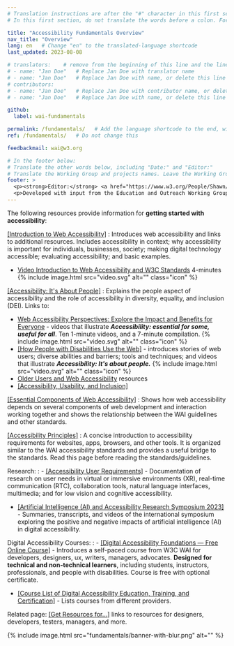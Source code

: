 ```yaml
---
# Translation instructions are after the "#" character in this first section. They are comments that do not show up in the web page. You do not need to translate the instructions after #.
# In this first section, do not translate the words before a colon. For example, do not translate "title:". Do translate the text after "title:".

title: "Accessibility Fundamentals Overview"
nav_title: "Overview"
lang: en   # Change "en" to the translated-language shortcode
last_updated: 2023-08-08

# translators:    # remove from the beginning of this line and the lines below: "# " (the hash sign and the space)
# - name: "Jan Doe"   # Replace Jan Doe with translator name
# - name: "Jan Doe"   # Replace Jan Doe with name, or delete this line if not multiple translators
# contributors:
# - name: "Jan Doe"   # Replace Jan Doe with contributor name, or delete this line if none
# - name: "Jan Doe"   # Replace Jan Doe with name, or delete this line if not multiple contributors

github:
  label: wai-fundamentals

permalink: /fundamentals/   # Add the language shortcode to the end, with no slash at the end. For example /path/to/file/fr
ref: /fundamentals/   # Do not change this

feedbackmail: wai@w3.org

# In the footer below:
# Translate the other words below, including "Date:" and "Editor:"
# Translate the Working Group and projects names. Leave the Working Group and projects acronyms in English.
footer: >
  <p><strong>Editor:</strong> <a href="https://www.w3.org/People/Shawn/">Shawn Lawton Henry</a>.</p>
  <p>Developed with input from the Education and Outreach Working Group (<a href="https://www.w3.org/WAI/EO/">EOWG</a>).</p>
---
```


The following resources provide information for **getting started with accessibility**:

[[Introduction to Web Accessibility]](/fundamentals/accessibility-intro/)
: Introduces web accessibility and links to additional resources. Includes accessibility in context; why accessibility is important for individuals, businesses, society; making digital technology accessible; evaluating accessibility; and basic examples.
- [Video Introduction to Web Accessibility and W3C Standards](/videos/standards-and-benefits/) 4-minutes {% include image.html src="video.svg" alt="" class="icon" %}

[[Accessibility: It's About People]](/people/)
: Explains the people aspect of accessibility and the role of accessibility in diversity, equality, and inclusion (DEI). Links to:
- [Web Accessibility Perspectives: Explore the Impact and Benefits for Everyone](/perspective-videos/) - videos that illustrate **_Accessibility: essential for some, useful for all_**. Ten 1-minute videos, and a 7-minute compilation. {% include image.html src="video.svg" alt="" class="icon" %}
- [[How People with Disabilities Use the Web]](/people-use-web/) - introduces stories of web users; diverse abilities and barriers; tools and techniques; and videos that illustrate **_Accessibility: It's about people._** {% include image.html src="video.svg" alt="" class="icon" %}
- [Older Users and Web Accessibility](/older-users/) resources
- [[Accessibility, Usability, and Inclusion]](/fundamentals/accessibility-usability-inclusion/)

[[Essential Components of Web Accessibility]](/fundamentals/components/)
: Shows how web accessibility depends on several components of web development and interaction working together and shows the relationship between the WAI guidelines and other standards.

[[Accessibility Principles]](/fundamentals/accessibility-principles/)
: A concise introduction to accessibility requirements for websites, apps, browsers, and other tools. It is organized similar to the WAI accessibility standards and provides a useful bridge to the standards. Read this page before reading the standards/guidelines.

Research:
: - [[Accessibility User Requirements]](/research/user-requirements/) - Documentation of research on user needs in virtual or immersive environments (XR), real-time communication (RTC), collaboration tools, natural language interfaces, multimedia; and for low vision and cognitive accessibility.
  - [[Artificial Intelligence (AI) and Accessibility Research Symposium 2023]](/research/ai2023/) - Summaries, transcripts, and videos of the international symposium exploring the positive and negative impacts of artificial intelligence (AI) in digital accessibility.

Digital Accessibility Courses:
: - [[Digital Accessibility Foundations &mdash; Free Online Course]](/fundamentals/foundations-course/) - Introduces a self-paced course from W3C WAI for developers, designers, ux, writers, managers, advocates. **Designed for technical and non-technical learners**, including students, instructors, professionals, and people with disabilities. Course is free with optional certificate.
  - [[Course List of Digital Accessibility Education, Training, and Certification]](/courses/list/) - Lists courses from different providers.

Related page: [[Get Resources for…]](/roles/) links to resources for designers, developers, testers, managers, and more.

{% include image.html src="fundamentals/banner-with-blur.png" alt="" %}
